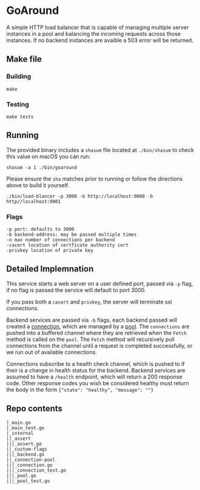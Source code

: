 # GoAround
A simple HTTP load balancer that
is capable of managing multiple server instances in a pool and balancing the
incoming requests across those instances. If no backend instances are avaible
a 503 error will be returned.

## Make file

### Building
```
make
```

### Testing
```
make tests
```

## Running
The provided binary includes a `shasum` file located at `./bin/shasum` to check this value on macOS you can run:
```
shasum -a 1 ./bin/goaround
```
Please ensure the `sha` matches prior to running or follow the directions above to build it yourself.

```
./bin/load-blancer -p 3000 -b http://localhost:9000 -b http//localhost:9001
```

### Flags
```
-p port: defaults to 3000
-b backend-address: may be passed multiple times
-n max number of connections per backend
-cacert location of certficate authority cert
-privkey location of private key
```

## Detailed Implemnation
This service starts a web server on a user defined port, passed via `-p` flag,
if no flag is passed the service will default to port 3000.

If you pass both a `cacert` and `privkey`, the server will terminate ssl connections.

Backend services are passed via `-b` flags, each backend passed will created a [connection](internal/connection-pool/connection),
which are managed by a [pool](internal/connection-pool/connection).  The `connections` are pushed into a buffered channel
where they are retrieved when the `Fetch` method is called on the `pool`.  The `Fetch` method will recursively pull connections
from the channel until a request is completed successfully, or we run out of available connections.

Connections subscribe to a health check channel, which is pushed to if their is a change in health status for the backend. Backend
services are assumed to have a `/health` endpoint, which will return a 200 response code.   Other response codes you wish be considered
healthy must return the body in the form `{"state": "healthy", "message": ""}`

## Repo contents
```
|_main.go  
|_main_test.go
|_internal
||_assert
|||_assert.go 
||_custom-flags
|||_backend.go 
||_connection-pool
|||_connection.go
|||_connection_test.go
|||_pool.go
|||_pool_test.go
```

